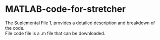 # MATLAB-code-for-stretcher
The Suplemental File 1, provides a detailed description and breakdown of the code.  
File code file is a .m file that can be downloaded. 

